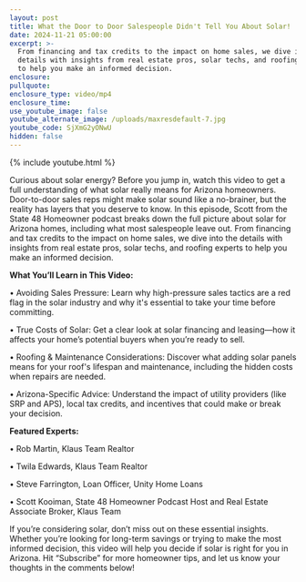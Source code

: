 ```yaml
---
layout: post
title: What the Door to Door Salespeople Didn't Tell You About Solar!
date: 2024-11-21 05:00:00
excerpt: >-
  From financing and tax credits to the impact on home sales, we dive into the
  details with insights from real estate pros, solar techs, and roofing experts
  to help you make an informed decision.
enclosure:
pullquote:
enclosure_type: video/mp4
enclosure_time:
use_youtube_image: false
youtube_alternate_image: /uploads/maxresdefault-7.jpg
youtube_code: SjXmG2yONwU
hidden: false
---
```

{% include youtube.html %}

Curious about solar energy? Before you jump in, watch this video to get a full understanding of what solar really means for Arizona homeowners. Door-to-door sales reps might make solar sound like a no-brainer, but the reality has layers that you deserve to know. In this episode, Scott from the State 48 Homeowner podcast breaks down the full picture about solar for Arizona homes, including what most salespeople leave out. From financing and tax credits to the impact on home sales, we dive into the details with insights from real estate pros, solar techs, and roofing experts to help you make an informed decision.

**What You’ll Learn in This Video:**

• Avoiding Sales Pressure: Learn why high-pressure sales tactics are a red flag in the solar industry and why it's essential to take your time before committing.

• True Costs of Solar: Get a clear look at solar financing and leasing—how it affects your home’s potential buyers when you’re ready to sell.

• Roofing & Maintenance Considerations: Discover what adding solar panels means for your roof's lifespan and maintenance, including the hidden costs when repairs are needed.

• Arizona-Specific Advice: Understand the impact of utility providers (like SRP and APS), local tax credits, and incentives that could make or break your decision.

**Featured Experts:**

• Rob Martin, Klaus Team Realtor

• Twila Edwards, Klaus Team Realtor

• Steve Farrington, Loan Officer, Unity Home Loans

• Scott Kooiman, State 48 Homeowner Podcast Host and Real Estate Associate Broker, Klaus Team

If you’re considering solar, don’t miss out on these essential insights. Whether you’re looking for long-term savings or trying to make the most informed decision, this video will help you decide if solar is right for you in Arizona. Hit “Subscribe” for more homeowner tips, and let us know your thoughts in the comments below!